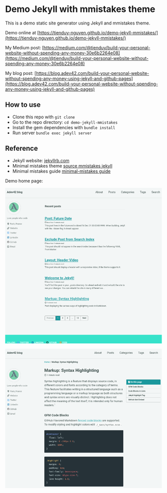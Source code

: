 # Demo Jekyll with mmistakes theme

This is a demo static site generator using Jekyll and mmistakes theme.

Demo online at [https://tienduy-nguyen.github.io/demo-jekyll-mmistakes/](https://tienduy-nguyen.github.io/demo-jekyll-mmistakes/)

My Medium post: [https://medium.com/@tienduy/build-your-personal-website-without-spending-any-money-30e6b2264e08](https://medium.com/@tienduy/build-your-personal-website-without-spending-any-money-30e6b2264e08)

My blog post: [https://blog.adev42.com/build-your-personal-website-without-spending-any-money-using-jekyll-and-github-pages](https://blog.adev42.com/build-your-personal-website-without-spending-any-money-using-jekyll-and-github-pages)

## How to use

- Clone this repo with `git clone`
- Go to the repo directory: `cd demo-jekyll-mmistakes`
- Install the gem dependencies with `bundle install`
- Run server `bundle exec jekyll server`

## Reference

- Jekyll website: [jekyllrb.com](https://jekyllrb.com/)
- Minimal mistakes theme [source mmistakes jekyll](https://github.com/mmistakes)
- Minimal mistakes guide [minimal-mistakes guide](https://mmistakes.github.io/minimal-mistakes/docs/quick-start-guide/)


Demo home page:

![demo](screenshot1.png)

![demo](screenshot2.png)
